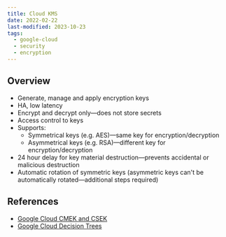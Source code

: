 ```yaml
---
title: Cloud KMS
date: 2022-02-22
last-modified: 2023-10-23
tags:
  - google-cloud
  - security
  - encryption
---
```


## Overview

- Generate, manage and apply encryption keys
- HA, low latency
- Encrypt and decrypt only—does not store secrets
- Access control to keys
- Supports:
	- Symmetrical keys (e.g. AES)—same key for encryption/decryption
	- Asymmetrical keys (e.g. RSA)—different key for encryption/decryption
- 24 hour delay for key material destruction—prevents accidental or malicious destruction
- Automatic rotation of symmetric keys (asymmetric keys can't be automatically rotated—additional steps required)

## References

- [Google Cloud CMEK and CSEK](notes/Google%20Cloud%20CMEK%20and%20CSEK.md)
- [Google Cloud Decision Trees](notes/moc/Google%20Cloud%20Decision%20Trees.md)
